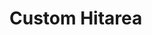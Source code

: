 # Custom Hitarea

<!-- <demo mode="full" :background-alpha="0" src="./demo/custom-hitarea.vue" /> -->
